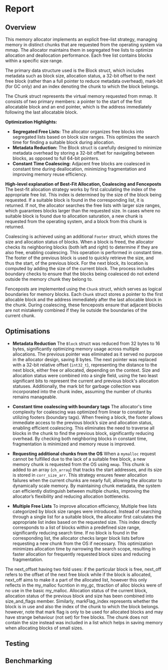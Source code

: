 # Report

<!-- You should write your report in this file. Remember to check that it's 
     formatted correctly in the pdf produced by the CI! -->

## Overview
This memory allocator implements an explicit free-list strategy, managing memory in distinct chunks that are requested from the operating system via mmap. The allocator maintains them in segregated free lists to optimize allocation and deallocation performance. Each free list contains blocks within a specific size range.

The primary data structure used is the Block struct, which includes metadata such as block size, allocation status, a 32-bit offset to the next free block (rather than a full pointer to reduce metadata overhead), mark-bit (for GC only) and an index denoting the chunk to which the block belongs.

The Chunk struct represents the virtual memory requested from mmap. It consists of two primary members: a pointer to the start of the first allocatable block and an end pointer, which is the address immediately following the last allocatable block.

**Optimization Highlights:**
+ **Segregated Free Lists:** The allocator organizes free blocks into segregated lists based on block size ranges. This optimizes the search time for finding a suitable block during allocation.
+ **Metadata Reduction:** The Block struct is carefully designed to minimize metadata overhead by storing a 32-bit offset for navigating between blocks, as opposed to full 64-bit pointers.
+ **Constant Time Coalescing:** Adjacent free blocks are coalesced in constant time during deallocation, minimizing fragmentation and improving memory reuse efficiency.

**High-level explanation of Best-Fit Allocation, Coalescing and Fenceposts**
The best-fit allocation strategy works by first calculating the index of the appropriate free list. This index is determined by the size of the block being requested. If a suitable block is found in the corresponding list, it is returned. If not, the allocator searches the free lists with larger size ranges, which guarantees blocks larger than the requested size. In cases where no suitable block is found due to allocation saturation, a new chunk is requested from the operating system, and a block from this chunk is returned.

Coalescing is achieved using an additional `Footer` struct, which stores the size and allocation status of blocks. When a block is freed, the allocator checks its neighboring blocks (both left and right) to determine if they are also free, enabling coalescing. This operation is performed in constant time. The footer of the previous block is used to quickly retrieve the size, and thus the start, of the previous block. For the next block, its location is computed by adding the size of the current block. The process includes boundary checks to ensure that the blocks being coalesced do not extend outside the memory chunk they belong to.

Fenceposts are implemented using the `Chunk` struct, which serves as logical boundaries for memory blocks. Each `Chunk` struct stores a pointer to the first allocable block and the address immediately after the last allocable block in the chunk. During coalescing, these fenceposts ensure that adjacent blocks are not mistakenly combined if they lie outside the boundaries of the current chunk. 

## Optimisations 

+ **Metadata Reduction**
     The `Block` struct was reduced from 32 bytes to 16 bytes, significantly optimizing memory usage across multiple allocations. The previous pointer was eliminated as it served no purpose in the allocator design, saving 8 bytes. The next pointer was replaced with a 32-bit relative offset (`int32_t`), representing the distance to the next block, either free or allocated, depending on the context. Size and allocation status were combined into a single field, using the two least significant bits to represent the current and previous block's allocation statuses. Additionally, the mark bit for garbage collection was incorporated into the chunk index, assuming the number of chunks remains manageable.

+ **Constant time coalescing with boundary tags**
     The allocator's time complexity for coalescing was optimized from linear to constant by utilizing footers (boundary tags). When freeing a block, the footer allows immediate access to the previous block’s size and allocation status, enabling efficient coalescing. This eliminates the need to traverse all blocks in the chunk to find the previous block, significantly reducing overhead. By checking both neighboring blocks in constant time, fragmentation is minimized and memory reuse is improved.

+ **Requesting additional chunks from the OS**
     When a `mymalloc` request cannot be fulfilled due to the lack of a suitable free block, a new memory chunk is requested from the OS using `mmap`. This chunk is added to an array (`ch_array`) that tracks the start addresses, and its size is stored in `corr_size_arr`. This strategy ensures fewer allocation failures when the current chunks are nearly full, allowing the allocator to dynamically scale memory. By maintaining chunk metadata, the system can efficiently distinguish between multiple chunks, improving the allocator’s flexibility and reducing allocation bottlenecks.

+ **Multiple Free Lists**
     To improve allocation efficiency, Multiple free lists categorized by block size ranges were introduced. Instead of searching through a single list for a suitable block, the allocator first calculates the appropriate list index based on the requested size. This index directly corresponds to a list of blocks within a predefined size range, significantly reducing search time. If no block is found in the corresponding list, the allocator checks larger block lists before requesting a new chunk from the OS if necessary. This optimization minimizes allocation time by narrowing the search scope, resulting in faster allocation for frequently requested block sizes and reducing fragmentation.

The next_offset having two fold uses: if the particular block is free, next_off refers to the offset of the next free block while if the block is allocated, next_off aims to make it a part of the allocated list, however this only reflects in the my_malloc fucntion in my_gc, ttraction of alloc blocks were of no use in the basic my_malloc. Allocation status of the current block, allocation status of the previous block and size has been combined into size_and_flags member. Similarly, markFlag_index represents whether the block is in use and also the index of the chunk to which the block belongs. however, note that mark flag is only to be used for allocated blocks and may have strange behaviour (not set) for free blocks. The chunk does not contain the size instead was included in a list which helps in saving memory when allocating blocks of small sizes. 

## Testing

## Benchmarking
